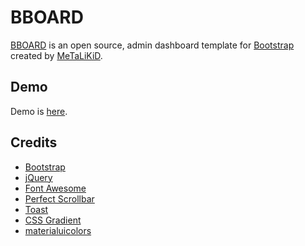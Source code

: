# BBOARD

[BBOARD](https://github.com/MeTaLiKiD/bboard) is an open source, admin dashboard template for [Bootstrap](https://getbootstrap.com) created by [MeTaLiKiD](https://github.com/MeTaLiKiD).

## Demo

Demo is [here](https://metalikid.github.io/bboard/).

## Credits

* [Bootstrap](https://getbootstrap.com)
* [jQuery](https://jquery.com)
* [Font Awesome](https://fontawesome.com/)
* [Perfect Scrollbar](http://utatti.github.io/perfect-scrollbar/)
* [Toast](https://github.com/Script47/Toast)
* [CSS Gradient](https://cssgradient.io/)
* [materialuicolors](http://materialuicolors.co)
